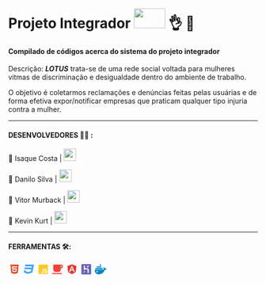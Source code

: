 # Projeto Integrador <img src = "https://brazil.generation.org/wp-content/uploads/2019/04/video-brasil-second-video.png" height=40 width=63> :ok_hand: :raised_hands:

<h4>Compilado de códigos acerca do sistema do projeto integrador</h1> 
Descrição: <b><i>LOTUS</i></b> trata-se de uma rede social voltada para mulheres vitmas de discriminação e desigualdade dentro do ambiente de trabalho.
 
O objetivo é coletarmos reclamações e denúncias feitas pelas usuárias e de forma efetiva expor/notificar empresas que praticam qualquer tipo injuria contra a mulher.

---------------------------------------------------------------------------------

<h4>DESENVOLVEDORES 👨‍💻 :</h4> 

:small_blue_diamond:	 Isaque Costa | <a href="https://www.linkedin.com/in/isaque-silva/">
<img src = "https://cdn.worldvectorlogo.com/logos/linkedin-icon-2.svg" width="25" height="25">
</a>

:small_blue_diamond:	Danilo Silva | <a href="https://www.linkedin.com/in/danilo-silva-77204312b/">
<img src = "https://cdn.worldvectorlogo.com/logos/linkedin-icon-2.svg" width="25" height="25">
</a>

:small_blue_diamond:	Vitor Murback | <a href="https://www.linkedin.com/in/vitor-murback-45aaba200/">
<img src = "https://cdn.worldvectorlogo.com/logos/linkedin-icon-2.svg" width="25" height="25">
</a>

:small_blue_diamond:	Kevin Kurt | <a href="https://www.linkedin.com/in/kevin-kurt-3871891a6/">
<img src = "https://cdn.worldvectorlogo.com/logos/linkedin-icon-2.svg" width="25" height="25">
</a>

---------------------------------------------------------------------------------
<h4>FERRAMENTAS  🛠️:</h4>

<p align="left">
<img src="https://raw.githubusercontent.com/PKief/vscode-material-icon-theme/main/icons/html.svg" alt="react" width="25" height="25" />
<img src="https://raw.githubusercontent.com/PKief/vscode-material-icon-theme/main/icons/css.svg" alt="css" width="25" height="25" />
<img src="https://raw.githubusercontent.com/PKief/vscode-material-icon-theme/main/icons/javascript.svg" alt="javascript" width="25" height="25" />
<img src="https://raw.githubusercontent.com/PKief/vscode-material-icon-theme/main/icons/java.svg" alt="java" width="25" height="25" />
<img src="https://raw.githubusercontent.com/PKief/vscode-material-icon-theme/main/icons/angular.svg" alt="angular-js" width="25" height="25" />
<img src="https://raw.githubusercontent.com/PKief/vscode-material-icon-theme/main/icons/heroku.svg" alt="heroku" width="25" height="25" />
<img src="https://raw.githubusercontent.com/PKief/vscode-material-icon-theme/main/icons/docker.svg" alt="Docker" width="25" height="25" />
</p>


